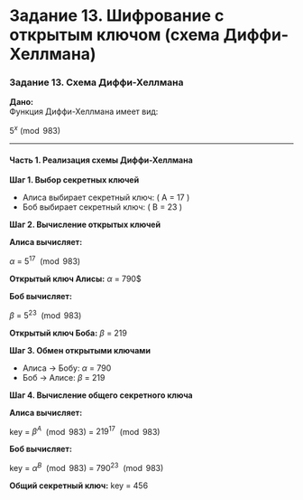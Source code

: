 # Задание 13. Шифрование с открытым ключом (схема Диффи-Хеллмана)

### **Задание 13. Схема Диффи-Хеллмана**

**Дано:**  
Функция Диффи-Хеллмана имеет вид:  

$5^x \pmod{983}$


---

#### **Часть 1. Реализация схемы Диффи-Хеллмана**

**Шаг 1. Выбор секретных ключей**
- Алиса выбирает секретный ключ: \( A = 17 \) 
- Боб выбирает секретный ключ: \( B = 23 \) 

**Шаг 2. Вычисление открытых ключей**

**Алиса вычисляет:**

$\alpha$ = $5^{17}$ $\pmod{983}$
 

**Открытый ключ Алисы:**  $\alpha$ = 790$ 

**Боб вычисляет:**

$\beta$ = $5^{23}$ $\pmod{983}$

**Открытый ключ Боба:** $\beta$ = 219

**Шаг 3. Обмен открытыми ключами**
- Алиса → Бобу: $\alpha$ = 790
- Боб → Алисе: $\beta$ = 219

**Шаг 4. Вычисление общего секретного ключа**

**Алиса вычисляет:**

key = $\beta^A$ $\pmod{983}$ = $219^{17}$ $\pmod{983}$


**Боб вычисляет:**

key = $\alpha^B$ $\pmod{983}$ = $790^{23}$ $\pmod{983}$


**Общий секретный ключ:** key = 456

